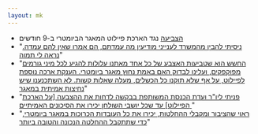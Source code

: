 ```yaml
---
layout: mk
---
```

* <i class="fa fa-bank"></i> [הצביעה](http://www.knesset.gov.il/vote/heb/Vote_Res_Map.asp?vote_id_t=22096) נגד הארכת פיילוט המאגר הביומטרי ב-9 חודשים
* <i class="fa fa-newspaper-o"></i> "[ניסיתי להבין מהמשרד לענייני מודיעין מה עמדתם, הם אמרו שאין להם עמדה. נראה לי תמוה](https://archive.is/kF1TO#selection-2427.223-2427.304)"
* <i class="fa fa-newspaper-o"></i> "[החשש הוא שטביעות האצבע של כל אחד מאתנו עלולות להגיע לכל מיני גורמים מפוקפקים, ועלינו לבדוק האם באמת נחוץ מאגר ביומטרי. הענקת ארכה נוספת לפיילוט, על אף שלא תוקנו כל הכשלים, מעלה שאלות קשות. לא השתכנענו שיש נחיצות אמיתית במאגר](https://archive.is/gl7Ke#selection-3179.1-3179.225)"
* <i class="fa fa-facebook"></i> "[פניתי ליו"ר ועדת הכנסת המשותפת בבקשה לדחות את ההצבעה [על הארכת הפיילוט] עד שכל יושבי השולחן יכירו את הסיכונים האמיתיים ](https://www.facebook.com/karine.elharrar/photos/a.457799077605503.121049.457794627605948/948419725210100/)"
* <i class="fa fa-bank"></i> "[ראוי שהציבור ומקבלי ההחלטות, יכירו את כל העובדות הכרוכות במאגר ביומטרי, כדי שתתקבל ההחלטה הנכונה והטובה ביותר](https://archive.is/ad6q4#selection-1715.47-1715.156)"
